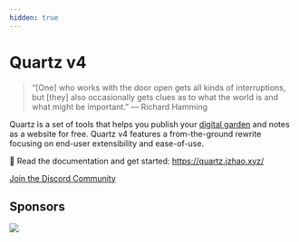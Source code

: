 ```yaml
---
hidden: true
---
```


# Quartz v4

> “\[One] who works with the door open gets all kinds of interruptions, but \[they] also occasionally gets clues as to what the world is and what might be important.” — Richard Hamming

Quartz is a set of tools that helps you publish your [digital garden](https://jzhao.xyz/posts/networked-thought) and notes as a website for free. Quartz v4 features a from-the-ground rewrite focusing on end-user extensibility and ease-of-use.

🔗 Read the documentation and get started: https://quartz.jzhao.xyz/

[Join the Discord Community](https://discord.gg/cRFFHYye7t)

## Sponsors

[![](https://cdn.jsdelivr.net/gh/jackyzha0/jackyzha0/sponsorkit/sponsors.svg)](https://github.com/sponsors/jackyzha0)
